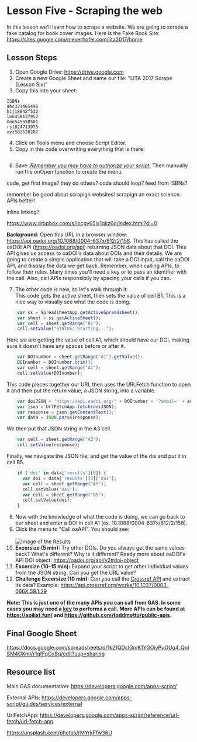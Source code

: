 # Lesson Five - Scraping the web

In this lesson we'll learn how to scrape a website. We are going to scrape a fake catalog for book cover images. Here is the Fake Book Site: https://sites.google.com/meyerhofer.com/lita2017/home 

## Lesson Steps

1. Open Google Drive: https://drive.google.com
2. Create a new Google Sheet and name our file: "LITA 2017 Scrape (Lesson Six)"
3. Copy this into your sheet:
```
ISBNs
abc321465498
hij18842f532
lmn458137952
mno545558501
rst824713975
xyz582528202
```
4. Click on Tools menu and choose Script Editor. 
5. Copy in this code overwriting everything that is there:
```javascript

```
6. Save. *[Remember you may have to authorize your script.](../authorize.md)* Then manually run the onOpen function to create the menu.


code, get first image? they do others? code should loop? feed from ISBNs?




remember be good about scrapign websites! scrapign an exact science. APIs better!

inline linking? 



https://www.dropbox.com/s/iocgy65ix1qkz6q/index.html?dl=0



**Background:** Open this URL in a browser window: https://api.oadoi.org/10.1088/0004-637x/812/2/158. This has called the oaDOI API (https://oadoi.org/api) returning JSON data about that DOI. This API gives us access to oaDOI's data about DOIs and their details. We are going to create a simple application that will take a DOI input, call the oaDOI API, and display the data we get back. Remember, when calling APIs, to follow their rules. Many times you'll need a key or to pass an identifier with the call. Also, call APIs responsibily by spacing your calls if you can.


7. The other code is new, so let's walk through it:<br />
This code gets the active sheet, then sets the value of cell B1. This is a nice way to visually see what the code is doing.
```javascript
    var ss = SpreadsheetApp.getActiveSpreadsheet();
    var sheet = ss.getActiveSheet();
    var cell = sheet.getRange("B1");
    cell.setValue("STATUS: Starting...");
```
Here we are getting the value of cell A1, which should have our DOI, making sure it doesn't have any spaces before or after it.
```javascript
    var DOInumber = sheet.getRange("A1").getValue();
    DOInumber = DOInumber.trim();
    var cell = sheet.getRange("A1");
    cell.setValue(DOInumber);
```
This code pieces together our URL then uses the URLFetch function to open it and then put the return value, a JSON string, into a variable.
```javascript
    var doiJSON = 'https://api.oadoi.org/' + DOInumber + '?email=' + email_key;
    var json = UrlFetchApp.fetch(doiJSON);
    var response = json.getContentText();
    var data = JSON.parse(response);
```
We then put that JSON string in the A3 cell.
```javascript
    var cell = sheet.getRange("A3");
    cell.setValue(response);
```
Finally, we navigate the JSON file, and get the value of the doi and put it in cell B5.
```javascript
    if ('doi' in data['results'][0]) {
      var doi = data['results'][0]['doi'];
      var cell = sheet.getRange("A5");
      cell.setValue("doi");
      var cell = sheet.getRange("B5");
      cell.setValue(doi);
    }
```
8. Now with the knowledge of what the code is doing, we can go back to our sheet and enter a DOI in cell A1 (ex. 10.1088/0004-637x/812/2/158).
9. Click the menu to "Call oaAPI". You should see:<br /><br /> 
![Image of the Results](oaapi.png)
10. **Excersize (5 min):** Try other DOIs. Do you always get the same values back? What's different? Why is it different? Ready more about oaDOI's API DOI object: https://oadoi.org/api/v2#doi-object
11. **Excersize (10-15 min):** Expand your script to get other individual values from the JSON string. Can you get the URL value?
12. **Challenge Excersize (10 min):** Can you call the [Crossref API](https://github.com/CrossRef/rest-api-doc) and extract its data? Example: https://api.crossref.org/works/10.1037/0003-066X.59.1.29

**Note: This is just one of the many APIs you can call from GAS. In some cases you may need a [key](https://en.wikipedia.org/wiki/Application_programming_interface_key) to performa a call. More APIs can be found at https://apilist.fun/ and https://github.com/toddmotto/public-apis.**

## Final Google Sheet

https://docs.google.com/spreadsheets/d/1k21QDclGmK1YGOiyPuOUq4_QnISM4OXmVr1qfFgOxSg/edit?usp=sharing

## Resource list

Main GAS documentation: https://developers.google.com/apps-script/

External APIs: https://developers.google.com/apps-script/guides/services/external

UrlFetchApp: https://developers.google.com/apps-script/reference/url-fetch/url-fetch-app



https://unsplash.com/photos/rMYrkFfw36U


